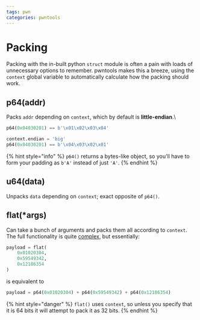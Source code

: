 ```yaml
---
tags: pwn
categories: pwntools
---
```


# Packing

Packing with the in-built python `struct` module is often a pain with loads of unnecessary options to remember. pwntools makes this a breeze, using the `context` global variable to automatically calculate how the packing should work.

## p64(addr)

Packs `addr` depending on `context`, which by default is **little-endian**.\


```python
p64(0x04030201) == b'\x01\x02\x03\x04'

context.endian = 'big'
p64(0x04030201) == b'\x04\x03\x02\x01'
```

{% hint style="info" %}
`p64()` returns a bytes-like object, so you'll have to form your padding as `b'A'` instead of just `'A'`.
{% endhint %}

## u64(data)

Unpacks `data` depending on `context`; exact opposite of `p64()`.

## flat(\*args)

Can take a bunch of arguments and packs them all according to `context`. The full functionality is quite [complex](http://docs.pwntools.com/en/stable/util/packing.html#pwnlib.util.packing.flat), but essentially:

```python
payload = flat(
    0x01020304,
    0x59549342,
    0x12186354
)
```

is equivalent to

```python
payload = p64(0x01020304) + p64(0x59549342) + p64(0x12186354)
```

{% hint style="danger" %}
`flat()` uses `context`, so unless you specify that it is 64 bits it will attempt to pack it as 32 bits.
{% endhint %}
